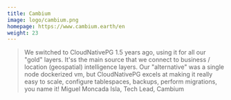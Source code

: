 ```yaml
---
title: Cambium
image: logo/cambium.png
homepage: https://www.cambium.earth/en
weight: 23
---
```


> We switched to CloudNativePG 1.5 years ago, using it for all our "gold" layers. It'ss the main source that we connect to business / location (geospatial) intelligence layers. Our "alternative" was a single node dockerized vm, but CloudNativePG excels at making it really easy to scale, configure tablespaces, backups, perform migrations, you name it! 
Miguel Moncada Isla, Tech Lead, Cambium